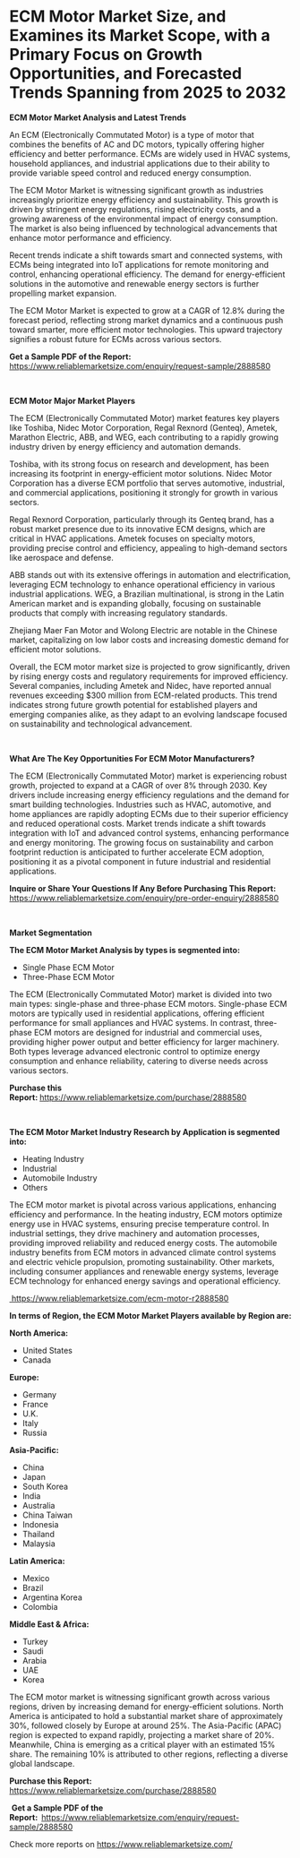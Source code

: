 <p><h1>ECM Motor Market Size, and Examines its Market Scope, with a Primary Focus on Growth Opportunities, and Forecasted Trends Spanning from 2025 to 2032</h1></p><p><strong>ECM Motor Market Analysis and Latest Trends</strong></p>
<p><p>An ECM (Electronically Commutated Motor) is a type of motor that combines the benefits of AC and DC motors, typically offering higher efficiency and better performance. ECMs are widely used in HVAC systems, household appliances, and industrial applications due to their ability to provide variable speed control and reduced energy consumption. </p><p>The ECM Motor Market is witnessing significant growth as industries increasingly prioritize energy efficiency and sustainability. This growth is driven by stringent energy regulations, rising electricity costs, and a growing awareness of the environmental impact of energy consumption. The market is also being influenced by technological advancements that enhance motor performance and efficiency. </p><p>Recent trends indicate a shift towards smart and connected systems, with ECMs being integrated into IoT applications for remote monitoring and control, enhancing operational efficiency. The demand for energy-efficient solutions in the automotive and renewable energy sectors is further propelling market expansion. </p><p>The ECM Motor Market is expected to grow at a CAGR of 12.8% during the forecast period, reflecting strong market dynamics and a continuous push toward smarter, more efficient motor technologies. This upward trajectory signifies a robust future for ECMs across various sectors.</p></p>
<p><strong>Get a Sample PDF of the Report:&nbsp;</strong> <a href="https://www.reliablemarketsize.com/enquiry/request-sample/2888580?utm_campaign=3298&utm_medium=2&utm_source=Github&utm_content=ia&utm_term=14032025&utm_id=ecm-motor">https://www.reliablemarketsize.com/enquiry/request-sample/2888580</a></p>
<p>&nbsp;</p>
<p><strong>ECM Motor Major Market Players</strong></p>
<p><p>The ECM (Electronically Commutated Motor) market features key players like Toshiba, Nidec Motor Corporation, Regal Rexnord (Genteq), Ametek, Marathon Electric, ABB, and WEG, each contributing to a rapidly growing industry driven by energy efficiency and automation demands.</p><p>Toshiba, with its strong focus on research and development, has been increasing its footprint in energy-efficient motor solutions. Nidec Motor Corporation has a diverse ECM portfolio that serves automotive, industrial, and commercial applications, positioning it strongly for growth in various sectors.</p><p>Regal Rexnord Corporation, particularly through its Genteq brand, has a robust market presence due to its innovative ECM designs, which are critical in HVAC applications. Ametek focuses on specialty motors, providing precise control and efficiency, appealing to high-demand sectors like aerospace and defense.</p><p>ABB stands out with its extensive offerings in automation and electrification, leveraging ECM technology to enhance operational efficiency in various industrial applications. WEG, a Brazilian multinational, is strong in the Latin American market and is expanding globally, focusing on sustainable products that comply with increasing regulatory standards.</p><p>Zhejiang Maer Fan Motor and Wolong Electric are notable in the Chinese market, capitalizing on low labor costs and increasing domestic demand for efficient motor solutions.</p><p>Overall, the ECM motor market size is projected to grow significantly, driven by rising energy costs and regulatory requirements for improved efficiency. Several companies, including Ametek and Nidec, have reported annual revenues exceeding $300 million from ECM-related products. This trend indicates strong future growth potential for established players and emerging companies alike, as they adapt to an evolving landscape focused on sustainability and technological advancement.</p></p>
<p>&nbsp;</p>
<p><strong>What Are The Key Opportunities For ECM Motor Manufacturers?</strong></p>
<p><p>The ECM (Electronically Commutated Motor) market is experiencing robust growth, projected to expand at a CAGR of over 8% through 2030. Key drivers include increasing energy efficiency regulations and the demand for smart building technologies. Industries such as HVAC, automotive, and home appliances are rapidly adopting ECMs due to their superior efficiency and reduced operational costs. Market trends indicate a shift towards integration with IoT and advanced control systems, enhancing performance and energy monitoring. The growing focus on sustainability and carbon footprint reduction is anticipated to further accelerate ECM adoption, positioning it as a pivotal component in future industrial and residential applications.</p></p>
<p><strong>Inquire or Share Your Questions If Any Before Purchasing This Report:</strong> <a href="https://www.reliablemarketsize.com/enquiry/pre-order-enquiry/2888580?utm_campaign=3298&utm_medium=2&utm_source=Github&utm_content=ia&utm_term=14032025&utm_id=ecm-motor">https://www.reliablemarketsize.com/enquiry/pre-order-enquiry/2888580</a></p>
<p>&nbsp;</p>
<p><strong>Market Segmentation</strong></p>
<p><strong>The ECM Motor Market Analysis by types is segmented into:</strong></p>
<p><ul><li>Single Phase ECM Motor</li><li>Three-Phase ECM Motor</li></ul></p>
<p><p>The ECM (Electronically Commutated Motor) market is divided into two main types: single-phase and three-phase ECM motors. Single-phase ECM motors are typically used in residential applications, offering efficient performance for small appliances and HVAC systems. In contrast, three-phase ECM motors are designed for industrial and commercial uses, providing higher power output and better efficiency for larger machinery. Both types leverage advanced electronic control to optimize energy consumption and enhance reliability, catering to diverse needs across various sectors.</p></p>
<p><strong>Purchase this Report:&nbsp;</strong><a href="https://www.reliablemarketsize.com/purchase/2888580?utm_campaign=3298&utm_medium=2&utm_source=Github&utm_content=ia&utm_term=14032025&utm_id=ecm-motor">https://www.reliablemarketsize.com/purchase/2888580</a></p>
<p>&nbsp;</p>
<p><strong>The ECM Motor Market Industry Research by Application is segmented into:</strong></p>
<p><ul><li>Heating Industry</li><li>Industrial</li><li>Automobile Industry</li><li>Others</li></ul></p>
<p><p>The ECM motor market is pivotal across various applications, enhancing efficiency and performance. In the heating industry, ECM motors optimize energy use in HVAC systems, ensuring precise temperature control. In industrial settings, they drive machinery and automation processes, providing improved reliability and reduced energy costs. The automobile industry benefits from ECM motors in advanced climate control systems and electric vehicle propulsion, promoting sustainability. Other markets, including consumer appliances and renewable energy systems, leverage ECM technology for enhanced energy savings and operational efficiency.</p></p>
<p><a href="https://www.reliablemarketsize.com/ecm-motor-r2888580?utm_campaign=3298&utm_medium=2&utm_source=Github&utm_content=ia&utm_term=14032025&utm_id=ecm-motor">&nbsp;https://www.reliablemarketsize.com/ecm-motor-r2888580</a></p>
<p><strong>In terms of Region, the ECM Motor Market Players available by Region are:</strong></p>
<p>
    <p> <strong> North America: </strong>
        <ul>
            <li>United States</li>
            <li>Canada</li>
        </ul>
        </p> 
    <p> <strong> Europe: </strong>
        <ul>
            <li>Germany</li>
            <li>France</li>
            <li>U.K.</li>
            <li>Italy</li>
            <li>Russia</li>
        </ul>
        </p> 
    <p> <strong> Asia-Pacific: </strong>
        <ul>
            <li>China</li>
            <li>Japan</li>
            <li>South Korea</li>
            <li>India</li>
            <li>Australia</li>
            <li>China Taiwan</li>
            <li>Indonesia</li>
            <li>Thailand</li>
            <li>Malaysia</li>
        </ul>
        </p> 
    <p> <strong> Latin America: </strong>
        <ul>
            <li>Mexico</li>
            <li>Brazil</li>
            <li>Argentina Korea</li>
            <li>Colombia</li>
        </ul>
        </p> 
    <p> <strong> Middle East & Africa: </strong>
        <ul>
            <li>Turkey</li>
            <li>Saudi</li>
            <li>Arabia</li>
            <li>UAE</li>
            <li>Korea</li>
        </ul>
    </p>
    </p>
<p><p>The ECM motor market is witnessing significant growth across various regions, driven by increasing demand for energy-efficient solutions. North America is anticipated to hold a substantial market share of approximately 30%, followed closely by Europe at around 25%. The Asia-Pacific (APAC) region is expected to expand rapidly, projecting a market share of 20%. Meanwhile, China is emerging as a critical player with an estimated 15% share. The remaining 10% is attributed to other regions, reflecting a diverse global landscape.</p></p>
<p><strong>Purchase this Report: </strong><a href="https://www.reliablemarketsize.com/purchase/2888580?utm_campaign=3298&utm_medium=2&utm_source=Github&utm_content=ia&utm_term=14032025&utm_id=ecm-motor">https://www.reliablemarketsize.com/purchase/2888580</a></p>
<p>&nbsp;<strong>Get a Sample PDF of the Report:&nbsp;&nbsp;</strong><a href="https://www.reliablemarketsize.com/enquiry/request-sample/2888580?utm_campaign=3298&utm_medium=2&utm_source=Github&utm_content=ia&utm_term=14032025&utm_id=ecm-motor">https://www.reliablemarketsize.com/enquiry/request-sample/2888580</a></p>
<p><strong></strong></p>
<p>Check more reports on <a href="https://www.reliablemarketsize.com/?utm_campaign=3298&utm_medium=2&utm_source=Github&utm_content=ia&utm_term=14032025&utm_id=ecm-motor">https://www.reliablemarketsize.com/</a></p>